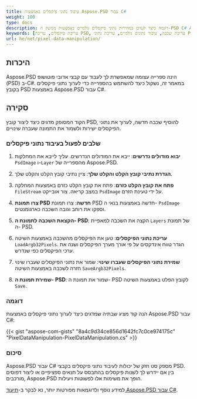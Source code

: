 ```yaml
---
title: עיבוד נתוני פיקסלים באמצעות Aspose.PSD עבור C#
weight: 100
type: docs
description: דוגמה כיצד לעדכן במהירות נתוני פיקסלים גולמיים באמצעות ממשק ה-PSD C# API
keywords: [עריכת פיקסלים, עריכת PSD, עריכת שכבה, עיבוד נתונים גולמיים, עריכת נתוני PSD, API של PSD, C#, csharp, דוגמת קוד]
url: he/net/pixel-data-manipulation/
---
```


## היכרות

Aspose.PSD הינה ספרייה עצומה שמאפשרת לך לעבוד עם קבצי אדובי פוטושופ (PSD) ב-C#. במאמר זה, נשקול כיצד להשתמש בהספרייה כדי לערוך נתוני פיקסלים בקובץ PSD באמצעות Aspose.PSD עבור C#.

## סקירה

הקוד המסופק מדגים כיצד ליצור קובץ PSD, להוסיף שכבה חדשה, לערוך את נתוני הפיקסלים ישירות ולשמור את התמונה שעברה שינויים.

### שלבים לפעול בעיבוד נתוני פיקסלים

1. **יבוא מודולים נדרשים**:
   ייבא את המודולים הנדרשים. עליך לייבא את המחלקות `PsdImage` ו-`Layer` מהספרייה של Aspose.PSD.

2. **הגדרת נתיבי קובץ הקלט והקלט שלך**:
   ציין נתיבי קובץ הקלט והקלט שלך.

3. **פתח את קובץ הקלט כזרם**:
   פתח את קובץ הקלט כזרם באמצעות המחלקה `FileStream` במצב קריאה. צור אובייקט `PsdImage` על ידי טעינת הזרם.

4. **צרו תמונת PSD חדשה**:
   צרו תמונת PSD חדשה באמצעות בנאי ה- `PsdImage` וספקו את רוחב וגובה השכבה כארגומנטים.

5. **הקצאת השכבה לתמונת ה- PSD**:
   הקצה את השכבה למאפיית `Layers` של תמונת ה- PSD.

6. **עריכת נתוני הפיקסלים**:
   טען את הפיקסלים מהשכבה באמצעות השיטה `LoadArgb32Pixels`. הגדר טווח אינדקסים על פי אורך מערך הפיקסלים ושנה את ערכי הפיקסלים כפי שנדרש.

7. **שמירת נתוני הפיקסלים שעברו שינוי**:
   שמור את נתוני הפיקסלים שעברו שינוי חזרה לשכבה באמצעות השיטה `SaveArgb32Pixels`.

8. **שמירת תמונת ה- PSD**:
   שמור את תמונת ה- PSD לקובץ הפלט באמצעות השיטה `Save`.

### דוגמה

הנה קוד מציג שבתיה שמדגים כיצד לערוך נתוני פיקסלים באמצעות Aspose.PSD עבור C#:

{{< gist "aspose-com-gists" "8a4c9d34ce856d1642fc7c0ce974175c" "PixelDataManipulation-PixelDataManipulation.cs" >}}

### סיכום

Aspose.PSD עבור C# מספק סט חזק של יכולות לעיבוד נתוני פיקסלים בקבצי PSD. בין אם יידרש לך לשנות פיקסלים בהתבסס על תנאים ספציפיים או ליצור דפוסים מורכבים, Aspose.PSD הופך את משימות אלו לפשוטות ויעילות.

למידע נוסף ולדוגמאות מפורטות יותר, נא לבקר ב-[תיעוד Aspose.PSD עבור C#](https://docs.aspose.com/psd/net/).
